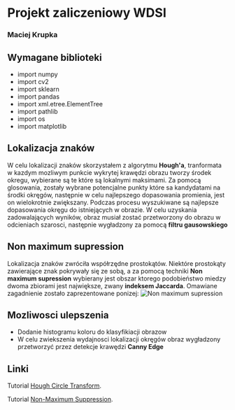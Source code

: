 # Projekt zaliczeniowy WDSI
### Maciej Krupka

## Wymagane biblioteki
- import numpy
- import cv2
- import sklearn
- import pandas
- import xml.etree.ElementTree
- import pathlib 
- import os
- import matplotlib

## Lokalizacja znaków
W celu lokalizacji znaków skorzystałem z algorytmu **Hough'a**, tranformata w kazdym mozliwym punkcie wykrytej krawędzi obrazu tworzy środek okregu, wybierane są te które są lokalnymi maksimami. Za pomocą glosowania, zostały wybrane potencjalne punkty które sa kandydatami na środki okręgów, następnie w celu najlepszego dopasowania promienia, jest on wielokrotnie zwiększany. Podczas procesu wyszukiwane są najlepsze dopasowania okręgu do istniejących w obrazie. W celu uzyskania zadowalających wyników, obraz musiał zostać przetworzony do obrazu w odcieniach szarosci, następnie wygładzony za pomocą **filtru gausowskiego**

## Non maximum supression
Lokalizacja znaków zwróciła współrzędne prostokątów. Niektóre prostokąty zawierające znak pokrywały się ze sobą, a za pomocą techniki **Non maximum supression** wybierany jest obszar ktorego podobieństwo miedzy dwoma zbiorami jest największe, zwany **indeksem Jaccarda**. Omawiane zagadnienie zostało zaprezentowane ponizej: 
![Non maximum supression](https://github.com/macnack/projekt-zaliczeniowy/blob/master/images/nms.png)

## Mozliwosci ulepszenia
- Dodanie histogramu koloru do klasyfikiacji obrazow
- W celu zwiekszenia wydajnosci lokalizacji okręgów obraz wygładzony przetworzyć przez detekcje krawędzi **Canny Edge**
## Linki
Tutorial [Hough Circle Transform](https://docs.opencv.org/4.x/da/d53/tutorial_py_houghcircles.html).

Tutorial [Non-Maximum Suppression](https://www.pyimagesearch.com/2014/11/17/non-maximum-suppression-object-detection-python/).
